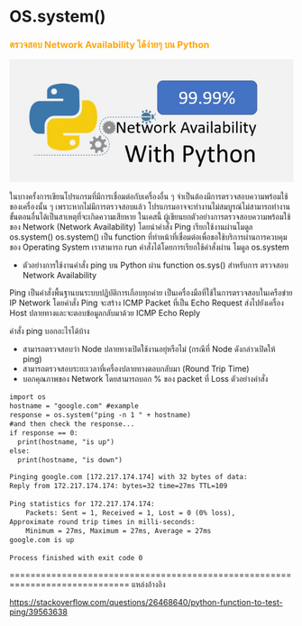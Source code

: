 # OS.system()

### <span style="color: orange">  ตรวจสอบ Network Availability ได้ง่ายๆ บน Python   </span>

![](img/network0.jpg)


ในบางครั้งการเขียนโปรแกรมที่มีการเชื่อมต่อกับเครื่องอื่น ๆ จำเป็นต้องมีการตรวจสอบความพร้อมใช้ของเครื่องนั้น ๆ  เพราะหากไม่มีการตรวจสอบแล้ว โปรแกรมอาจจะทำงานไม่สมบูรณ์ไม่สามารถทำงานขั้นตอนอื่นได้เป็นสาเหตุที่จะเกิดความเสียหาย
ในเคสนี้ ผู้เขียนยกตัวอย่างการตรวจสอบความพร้อมใช้ของ Network (Network Availability) โดยนำคำสั่ง Ping เรียกใช้งานผ่านโมดูล os.system() 
os.system() เป็น function ที่ทำหน้าที่เชื่อมต่อเพื่อขอใช้บริการผ่านการควบคุมของ Operating System เราสามารถ run คำสั่งได้โดยการเรียกใช้คำสั่งผ่าน โมดูล os.system 


 - ตัวอย่างการใช้งานคำสั่ง ping บน Python ผ่าน function os.sys() สำหรับการ ตรวจสอบ Network Availability 

Ping เป็นคำสั่งพื้นฐานบนระบบปฏิบัติการเกือบทุกค่าย เป็นเครื่องมือที่ใช้ในการตรวจสอบในเครือข่าย IP Network โดยคำสั่ง Ping จะสร้าง ICMP Packet ที่เป็น Echo Request ส่งไปยังเครื่อง Host ปลายทางและจะตอบข้อมูลกลับมาด้วย ICMP Echo Reply 

คำสั่ง ping บอกอะไรได้บ้าง 
-	สามารถตรวจสอบว่า Node ปลายทางเปิดใช้งานอยุ่หรือไม่ (กรณีที่ Node ดังกล่าวเปิดให้ ping)
-	สามารถตรวจสอบระยะเวลาที่เครื่องปลายทางตอบกลับมา (Round Trip Time) 
-	บอกคุณภาพของ Network โดยสามารถบอก % ของ packet ที่ Loss
ตัวอย่างคำสั่ง




```
import os
hostname = "google.com" #example
response = os.system("ping -n 1 " + hostname)
#and then check the response...
if response == 0:
  print(hostname, "is up")
else:
  print(hostname, "is down")
```


```
Pinging google.com [172.217.174.174] with 32 bytes of data:
Reply from 172.217.174.174: bytes=32 time=27ms TTL=109

Ping statistics for 172.217.174.174:
    Packets: Sent = 1, Received = 1, Lost = 0 (0% loss),
Approximate round trip times in milli-seconds:
    Minimum = 27ms, Maximum = 27ms, Average = 27ms
google.com is up

Process finished with exit code 0
```

=============================================================================
แหล่งอ้างอิง

https://stackoverflow.com/questions/26468640/python-function-to-test-ping/39563638
